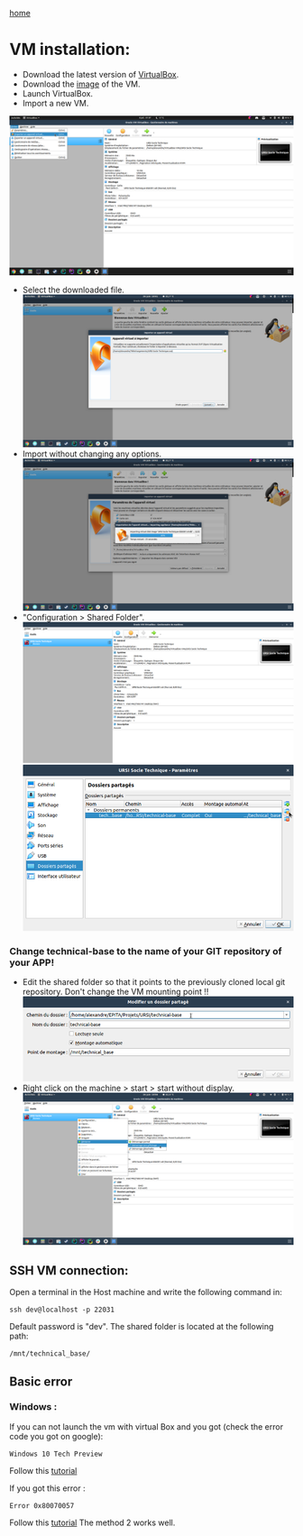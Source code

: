 [home](../index.md)

# VM installation:

- Download the latest version of [VirtualBox](https://www.virtualbox.org/).
- Download the [image](https://drive.google.com/open?id=1OOOQdrDJB0oJ61o2_qLLqjPNuhdiYjfm) of the VM.
- Launch VirtualBox.
- Import a new VM.


![newVM](./images/newVM.png)
- Select the downloaded file.
![dlfile](./images/select_dl_file.png)
- Import without changing any options.
![import](./images/import.png)
- "Configuration > Shared Folder".
![config](./images/configuration.png)
![sharedFolder](./images/shared_folder.png)
### Change technical-base to the name of your GIT repository of your APP!
- Edit the shared folder so that it points to the previously cloned local git repository. Don't change the VM mounting point !!
![link](./images/link.png)
- Right click on the machine > start > start without display.
![start](./images/start.png)

## SSH VM connection:

Open a terminal in the Host machine and write the following command in:
```
ssh dev@localhost -p 22031
```
Default password is "dev".
The shared folder is located at the following path: 
```
/mnt/technical_base/
```
## Basic error

### Windows :

If you can not launch the vm with virtual Box and you got (check the error code you got on google):
```
Windows 10 Tech Preview
```
Follow this [tutorial](https://appuals.com/fix-hypervisor-is-not-running-error-on-windows-10/)

If you got this error :
```
Error 0x80070057
```

Follow this [tutorial](https://appuals.com/windows-update-error-0x80070057-fix/)
The method 2 works well.
